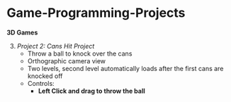 # Game-Programming-Projects

**3D Games**

3. *Project 2:*
*Cans Hit Project*
	- Throw a ball to knock over the cans
	- Orthographic camera view
	- Two levels, second level automatically loads after the first cans are knocked off
	- Controls:
	  - **Left Click and drag to throw the ball**